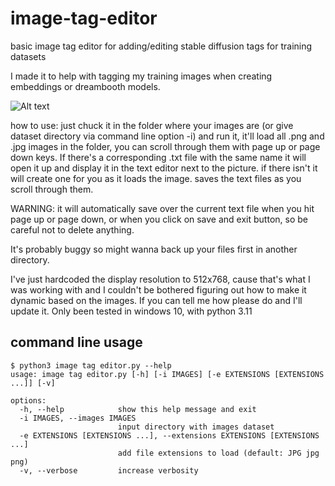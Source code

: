 # image-tag-editor
basic image tag editor for adding/editing stable diffusion tags for training datasets

I made it to help with tagging my training images when creating embeddings or dreambooth models.

![Alt text](https://github.com/spaciousmind/image-tag-editor/blob/main/image-tag-editor-UI-screenshot.JPG?raw=true "UI screenshot")

how to use:
just chuck it in the folder where your images are (or give dataset directory via command line option -i) and run it, it'll load all .png and .jpg images in the folder, you can scroll through them with page up or page down keys. If there's a corresponding .txt file with the same name it will open it up and display it in the text editor next to the picture. if there isn't it will create one for you as it loads the image. saves the text files as you scroll through them.

WARNING:
it will automatically save over the current text file when you hit page up or page down, or when you click on save and exit button, so be careful not to delete anything.

It's probably buggy so might wanna back up your files first in another directory.

I've just hardcoded the display resolution to 512x768, cause that's what I was working with and I couldn't be bothered figuring out how to make it dynamic based on the images. If you can tell me how please do and I'll update it.
Only been tested in windows 10, with python 3.11


## command line usage

```
$ python3 image tag editor.py --help
usage: image tag editor.py [-h] [-i IMAGES] [-e EXTENSIONS [EXTENSIONS ...]] [-v]

options:
  -h, --help            show this help message and exit
  -i IMAGES, --images IMAGES
                        input directory with images dataset
  -e EXTENSIONS [EXTENSIONS ...], --extensions EXTENSIONS [EXTENSIONS ...]
                        add file extensions to load (default: JPG jpg png)
  -v, --verbose         increase verbosity
```
